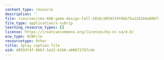 ```yaml
---
content_type: resource
description: ''
file: /courses/cms-608-game-design-fall-2010/d0593f4f86b75a22b1b6a006f2787cde_68562.vtt
file_type: application/x-subrip
learning_resource_types: []
license: https://creativecommons.org/licenses/by-nc-sa/4.0/
ocw_type: OCWFile
resourcetype: Other
title: 3play caption file
uid: d0593f4f-86b7-5a22-b1b6-a006f2787cde
---
```

